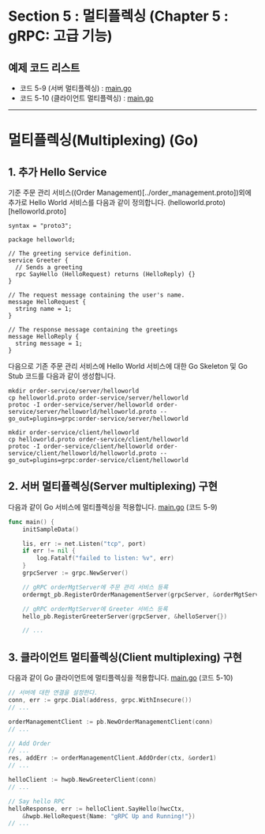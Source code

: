 # Section 5 : 멀티플렉싱 (Chapter 5 : gRPC: 고급 기능)

## 예제 코드 리스트
- 코드 5-9 (서버 멀티플렉싱) : [main.go](order-service/server/main.go)
- 코드 5-10 (클라이언트 멀티플렉싱) : [main.go](order-service/client/main.go)

----
# 멀티플렉싱(Multiplexing) (Go)

## 1. 추가 Hello Service 
기준 주문 관리 서비스((Order Management)[../order_management.proto])외에 추가로 Hello World 서비스를 다음과 같이 정의합니다. (helloworld.proto)[helloworld.proto]

```
syntax = "proto3";

package helloworld;

// The greeting service definition.
service Greeter {
  // Sends a greeting
  rpc SayHello (HelloRequest) returns (HelloReply) {}
}

// The request message containing the user's name.
message HelloRequest {
  string name = 1;
}

// The response message containing the greetings
message HelloReply {
  string message = 1;
}
```

다음으로 기존 주문 관리 서비스에 Hello World 서비스에 대한 Go Skeleton 및 Go Stub 코드를 다음과 같이 생성합니다.
```shell
mkdir order-service/server/helloworld
cp helloworld.proto order-service/server/helloworld
protoc -I order-service/server/helloworld order-service/server/helloworld/helloworld.proto --go_out=plugins=grpc:order-service/server/helloworld

mkdir order-service/client/helloworld
cp helloworld.proto order-service/client/helloworld
protoc -I order-service/client/helloworld order-service/client/helloworld/helloworld.proto --go_out=plugins=grpc:order-service/client/helloworld
```

## 2. 서버 멀티플렉싱(Server multiplexing) 구현
다음과 같이 Go 서비스에 멀티플렉싱을 적용합니다.
[main.go](order-service/server/main.go) (코드 5-9)

```go
func main() {
	initSampleData()

	lis, err := net.Listen("tcp", port)
	if err != nil {
		log.Fatalf("failed to listen: %v", err)
	}
	grpcServer := grpc.NewServer()

	// gRPC orderMgtServer에 주문 관리 서비스 등록
	ordermgt_pb.RegisterOrderManagementServer(grpcServer, &orderMgtServer{})

	// gRPC orderMgtServer에 Greeter 서비스 등록
	hello_pb.RegisterGreeterServer(grpcServer, &helloServer{})

	// ...
```

## 3. 클라이언트 멀티플렉싱(Client multiplexing) 구현
다음과 같이 Go 클라이언트에 멀티플렉싱을 적용합니다.
[main.go](order-service/client/main.go) (코드 5-10)

```go
// 서버에 대한 연결을 설정한다.
conn, err := grpc.Dial(address, grpc.WithInsecure())
// ...

orderManagementClient := pb.NewOrderManagementClient(conn)
// ...

// Add Order
// ...
res, addErr := orderManagementClient.AddOrder(ctx, &order1)
// ...

helloClient := hwpb.NewGreeterClient(conn)
// ...

// Say hello RPC
helloResponse, err := helloClient.SayHello(hwcCtx,
	&hwpb.HelloRequest{Name: "gRPC Up and Running!"})
// ...
```
